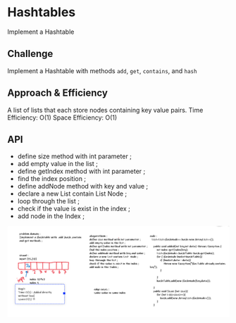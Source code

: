 # Hashtables
Implement a Hashtable

## Challenge
Implement a Hashtable with methods `add`, `get`, `contains`, and `hash`


## Approach & Efficiency
A list of lists that each store nodes containing key value pairs.
Time Efficiency: O(1)
Space Efficiency: O(1)

## API

 - define size method with int parameter ;
 - add empty value in the list ;
  - define getIndex method with int parameter ;
 - find the index position ;
 - define addNode method with key and value ;
 - declare a new List contain List  Node ;
 - loop through the list ;
 - check if the value is exist in the index ;
 - add node in the Index ;

 ![HashTablee](./assets/HashTable.PNG)

